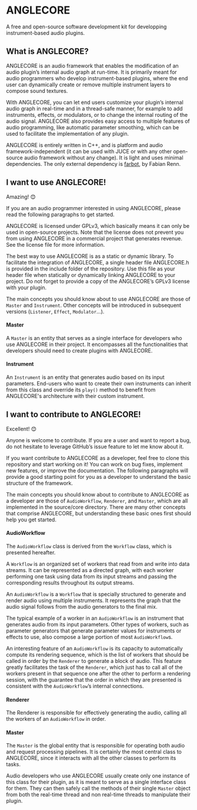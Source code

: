 # ANGLECORE

A free and open-source software development kit for developping instrument-based audio plugins.

## What is ANGLECORE?

ANGLECORE is an audio framework that enables the modification of an audio plugin’s internal audio graph at run-time. It is primarily meant for audio programmers who develop instrument-based plugins, where the end user can dynamically create or remove multiple instrument layers to compose sound textures.

With ANGLECORE, you can let end users customize your plugin’s internal audio graph in real-time and in a thread-safe manner, for example to add instruments, effects, or modulators, or to change the internal routing of the audio signal. ANGLECORE also provides easy access to multiple features of audio programming, like automatic parameter smoothing, which can be used to facilitate the implementation of any plugin.

ANGLECORE is entirely written in C++, and is platform and audio framework-independent (it can be used with JUCE or with any other open-source audio framework without any change). It is light and uses minimal dependencies. The only external dependency is [farbot](https://github.com/hogliux/farbot), by Fabian Renn.

## I want to use ANGLECORE!

Amazing! 😊

If you are an audio programmer interested in using ANGLECORE, please read the following paragraphs to get started.

ANGLECORE is licensed under GPLv3, which basically means it can only be used in open-source projects. Note that the license does not prevent you from using ANGLECORE in a commercial project that generates revenue. See the license file for more information.

The best way to use ANGLECORE is as a static or dynamic library. To facilitate the integration of ANGLECORE, a single header file ANGLECORE.h is provided in the include folder of the repository. Use this file as your header file when statically or dynamically linking ANGLECORE to your project. Do not forget to provide a copy of the ANGLECORE’s GPLv3 license with your plugin.

The main concepts you should know about to use ANGLECORE are those of `Master` and `Instrument`. Other concepts will be introduced in subsequent versions (`Listener`, `Effect`, `Modulator`…).

#### Master

A `Master` is an entity that serves as a single interface for developers who use ANGLECORE in their project. It encompasses all the functionalities that developers should need to create plugins with ANGLECORE.

#### Instrument

An `Instrument` is an entity that generates audio based on its input parameters. End-users who want to create their own instruments can inherit from this class and override its `play()` method to benefit from ANGLECORE's architecture with their custom instrument.

## I want to contribute to ANGLECORE!

Excellent! 😊

Anyone is welcome to contribute. If you are a user and want to report a bug, do not hesitate to leverage GitHub’s issue feature to let me know about it.

If you want contribute to ANGLECORE as a developer, feel free to clone this repository and start working on it! You can work on bug fixes, implement new features, or improve the documentation. The following paragraphs will provide a good starting point for you as a developer to understand the basic structure of the framework.

The main concepts you should know about to contribute to ANGLECORE as a developer are those of `AudioWorkflow`, `Renderer`, and `Master`, which are all implemented in the source/core directory. There are many other concepts that comprise ANGLECORE, but understanding these basic ones first should help you get started.

#### AudioWorkflow

The `AudioWorkflow` class is derived from the `Workflow` class, which is presented hereafter.

A `Workflow` is an organized set of workers that read from and write into data streams. It can be represented as a directed graph, with each worker performing one task using data from its input streams and passing the corresponding results throughout its output streams.

An `AudioWorkflow` is a `Workflow` that is specially structured to generate and render audio using multiple instruments. It represents the graph that the audio signal follows from the audio generators to the final mix.

The typical example of a worker in an `AudioWorkflow` is an instrument that generates audio from its input parameters. Other types of workers, such as parameter generators that generate parameter values for instruments or effects to use, also compose a large portion of most `AudioWorkflow`s.

An interesting feature of an `AudioWorkflow` is its capacity to automatically compute its rendering sequence, which is the list of workers that should be called in order by the `Renderer` to generate a block of audio. This feature greatly facilitates the task of the `Renderer`, which just has to call all of the workers present in that sequence one after the other to perform a rendering session, with the guarantee that the order in which they are presented is consistent with the `AudioWorkflow`’s internal connections. 

#### Renderer

The Renderer is responsible for effectively generating the audio, calling all the workers of an `AudioWorkflow` in order.

#### Master

The `Master` is the global entity that is responsible for operating both audio and request processing pipelines. It is certainly the most central class to ANGLECORE, since it interacts with all the other classes to perform its tasks.

Audio developers who use ANGLECORE usually create only one instance of this class for their plugin, as it is meant to serve as a single interface class for them. They can then safely call the methods of their single `Master` object from both the real-time thread and non real-time threads to manipulate their plugin.
